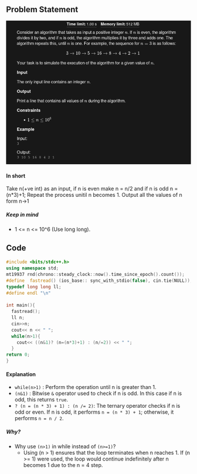 ## Problem Statement
![Weird Algorithm](weird-algorithm.png)
#### In short
Take n(+ve int) as an input, if n is even make n = n/2 and if n is odd n = (n*3)+1; Repeat the process unitil n becomes 1. Output all the values of n form n->1
##### Keep in mind
- 1 <= n <= 10^6 (Use long long).
## Code
```cpp
#include <bits/stdc++.h>
using namespace std;
mt19937 rnd(chrono::steady_clock::now().time_since_epoch().count());
#define  fastread() (ios_base:: sync_with_stdio(false), cin.tie(NULL));
typedef long long ll;
#define endl "\n"

int main(){
  fastread();
  ll n;
  cin>>n;
  cout<< n << " ";
  while(n>1){
  	cout<< ((n&1)? (n=(n*3)+1) : (n/=2)) << " ";
  }
return 0;
}
```
#### Explanation
- `while(n>1)` : Perform the operation until n is greater than 1.
- `(n&1)` : Bitwise `&` operator used to check if n is odd. In this case if n is odd, this returns `true`.
- `? (n = (n * 3) + 1) : (n /= 2)`: The ternary operator checks if n is odd or even. If n is odd, it performs `n = (n * 3) + 1`; otherwise, it performs `n = n / 2`.
##### Why?
- Why use `(n>1)` in while instead of `(n>=1)`?
    - Using (n > 1) ensures that the loop terminates when n reaches 1. If (n >= 1) were used, the loop would continue indefinitely after n becomes 1 due to the n = 4 step. 
